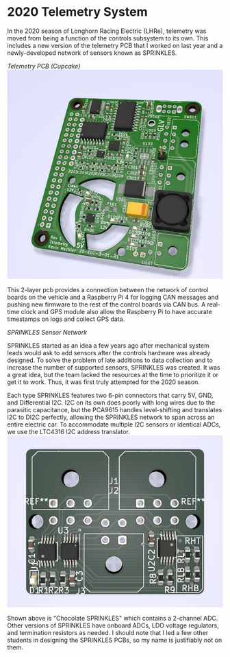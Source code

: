 # 2020 Telemetry System

In the 2020 season of Longhorn Racing Electric (LHRe), telemetry was moved from being a function of the controls subsystem to its own. This includes a new version of the telemetry PCB that I worked on last year and a newly-developed network of sensors known as SPRINKLES.

*Telemetry PCB (Cupcake)*
![alt text](https://github.com/KevinMechler/Portfolio/blob/master/2020%20LHRe%20Telemetry%20Subsystem/20-ELC-3-01-R1%20(Telemetry%20PCB).jpg)


This 2-layer pcb provides a connection between the network of control boards on the vehicle and a Raspberry Pi 4 for logging CAN messages and pushing new firmware to the rest of the control boards via CAN bus. A real-time clock and GPS module also allow the Raspberry Pi to have accurate timestamps on logs and collect GPS data.

*SPRINKLES Sensor Network*

SPRINKLES started as an idea a few years ago after mechanical system leads would ask to add sensors after the controls hardware was already designed. To solve the problem of late additions to data collection and to increase the number of supported sensors, SPRINKLES was created. It was a great idea, but the team lacked the resources at the time to prioritize it or get it to work. Thus, it was first truly attempted for the 2020 season.

Each type SPRINKLES features two 6-pin connectors that carry 5V, GND, and Differential I2C. I2C on its own does poorly with long wires due to the parasitic capacitance, but the PCA9615 handles level-shifting and translates I2C to DI2C perfectly, allowing the SPRINKLES network to span across an entire electric car. To accommodate multiple I2C sensors or identical ADCs, we use the LTC4316 I2C address translator. 
![alt text](https://github.com/KevinMechler/Portfolio/blob/master/2020%20LHRe%20Telemetry%20Subsystem/20-ELC-3-02.1-R1%20(Chocolate%20SPRINKLES).jpg)

Shown above is "Chocolate SPRINKLES" which contains a 2-channel ADC. Other versions of SPRINKLES have onboard ADCs, LDO voltage regulators, and termination resistors as needed. I should note that I led a few other students in designing the SPRINKLES PCBs, so my name is justifiably not on them.
